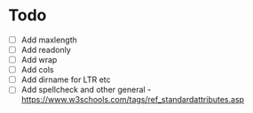 # Todo

- [ ] Add maxlength
- [ ] Add readonly
- [ ] Add wrap
- [ ] Add cols
- [ ] Add dirname for LTR etc
- [ ] Add spellcheck and other general - https://www.w3schools.com/tags/ref_standardattributes.asp
